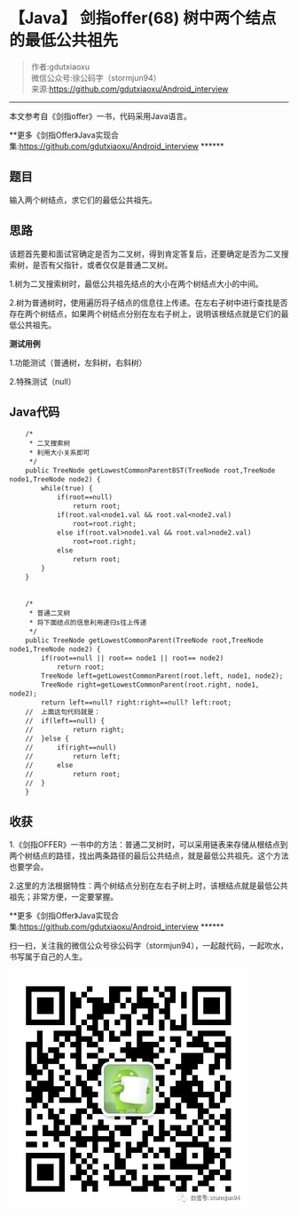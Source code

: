 # 【Java】 剑指offer(68) 树中两个结点的最低公共祖先  
  
> 作者:gdutxiaoxu<br/> 微信公众号:徐公码字（stormjun94）<br/>来源:https://github.com/gdutxiaoxu/Android_interview

****

本文参考自《剑指offer》一书，代码采用Java语言。

**更多《剑指Offer》Java实现合集:https://github.com/gdutxiaoxu/Android_interview ******

## 题目

输入两个树结点，求它们的最低公共祖先。

## 思路

该题首先要和面试官确定是否为二叉树，得到肯定答复后，还要确定是否为二叉搜索树，是否有父指针，或者仅仅是普通二叉树。

1.树为二叉搜索树时，最低公共祖先结点的大小在两个树结点大小的中间。

2.树为普通树时，使用遍历将子结点的信息往上传递。在左右子树中进行查找是否存在两个树结点，如果两个树结点分别在左右子树上，说明该根结点就是它们的最低公共祖先。

**测试用例**

1.功能测试（普通树，左斜树，右斜树）

2.特殊测试（null）

## **Java代码**

    
    
    	/*
    	 * 二叉搜索树
    	 * 利用大小关系即可
    	 */
    	public TreeNode getLowestCommonParentBST(TreeNode root,TreeNode node1,TreeNode node2) {
    		while(true) {
    			if(root==null)
    				return root;
    			if(root.val<node1.val && root.val<node2.val)
    				root=root.right;
    			else if(root.val>node1.val && root.val>node2.val) 
    				root=root.right;
    			else 
    				return root;
    		}
    	}
    	
    
    	/*
    	 * 普通二叉树
    	 * 将下面结点的信息利用递归s往上传递
    	 */
    	public TreeNode getLowestCommonParent(TreeNode root,TreeNode node1,TreeNode node2) {
    		if(root==null || root== node1 || root== node2)
    			return root;
    		TreeNode left=getLowestCommonParent(root.left, node1, node2);
    		TreeNode right=getLowestCommonParent(root.right, node1, node2);
    		return left==null? right:right==null? left:root;
    	//	上面这句代码就是：
    	//	if(left==null) {
    	//			return right;
    	//	}else {
    	//		if(right==null)
    	//			return left;
    	//		else
    	//			return root;
    	//	}
    	}
    

## **收获**

1.《剑指OFFER》一书中的方法：普通二叉树时，可以采用链表来存储从根结点到两个树结点的路径，找出两条路径的最后公共结点，就是最低公共祖先。这个方法也要学会。

2.这里的方法根据特性：两个树结点分别在左右子树上时，该根结点就是最低公共祖先；非常方便，一定要掌握。

**更多《剑指Offer》Java实现合集:https://github.com/gdutxiaoxu/Android_interview ******

扫一扫，关注我的微信公众号徐公码字（stormjun94），一起敲代码，一起吹水，书写属于自己的人生。

![](https://raw.githubusercontent.com/gdutxiaoxu/blog_pic/master/offer/20200722234908.png)